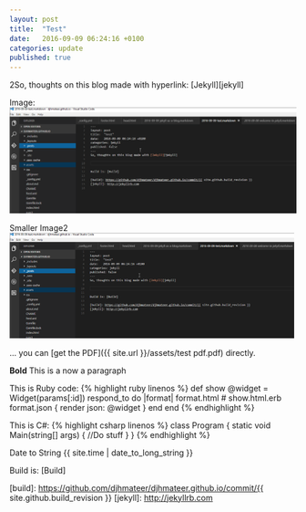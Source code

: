 ```yaml
---
layout: post
title:  "Test"
date:   2016-09-09 06:24:16 +0100
categories: update
published: true 
---
```

2So, thoughts on this blog made with hyperlink: [Jekyll][jekyll] 

Image:
![Screenshot](/assets/VSCodeScreenShot.png)

Smaller Image2
![My helpful screenshot](/assets/VSCode500.png)

... you can [get the PDF]({{ site.url }}/assets/test pdf.pdf) directly.

**Bold** This is a now a paragraph

This is Ruby code:
{% highlight ruby linenos %}
def show
  @widget = Widget(params[:id])
  respond_to do |format|
    format.html # show.html.erb
    format.json { render json: @widget }
  end
end
{% endhighlight %}

This is C#:
{% highlight csharp linenos %}
class Program
{
    static void Main(string[] args)
    {
        //Do stuff
    }
}
{% endhighlight %}

Date to String
{{ site.time | date_to_long_string }}



Build is: [Build]

[build]: https://github.com/djhmateer/djhmateer.github.io/commit/{{ site.github.build_revision }}
[jekyll]: http://jekyllrb.com
